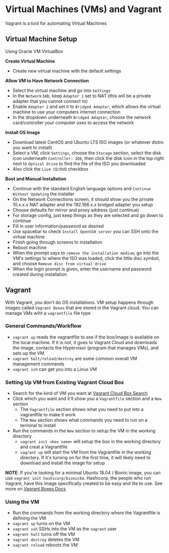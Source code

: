 # Virtual Machines (VMs) and Vagrant

Vagrant is a tool for automating Virtual Machines

## Virtual Machine Setup

Using Oracle VM VirtualBox

**Create Virtual Machine**
- Create new virtual machine with the default settings

**Allow VM to Have Network Connection**
- Select the virtual machine and go into `Settings`
- In the `Network` tab, keep `Adapter 1` set to NAT (this will be a private adapter that you cannot connect to)
- Enable `Adapter 2` and set it to `Bridged Adapter`, which allows the virtual machine to use your computers internet connection
- In the dropdown underneath `Bridged Adapter`, choose the network card/controller your computer uses to access the network

**Install OS Image**
- Download latest CentOS and Ubuntu LTS ISO images (or whatever distro you want to install)
- Select a VM, click `Settings`, choose the `Storage` section, select the disk icon underneath `Controller: IDE`, then click the disk icon in the top right next to `Optical Drive` to find the file of the ISO you downloaded
- Also click the `Live CD/DVD` checkbox

**Boot and Manual Installation**
- Continue with the standard English language options and `Continue Without Updating` the installer
- On the Network Connections screen, it should show you the private 10.x.x.x NAT adapter and the 192.168.x.x bridged adapter you setup
- Choose defaults for mirror and proxy address (just continue)
- For storage config, just keep things as they are selected and go down to continue
- Fill in user information/password as desired
- Use spacebar to check `Install OpenSSH server` you can SSH onto the virtual machine
- Finish going through screens to installation
- Reboot machine
- When the prompt says to `remove the installation medium`, go into the VM's settings to where the ISO was loaded, click the little disc symbol, and choose `Remove disc from virtual drive`
- When the login prompt is given, enter the username and password created during installation

## Vagrant

With Vagrant, you don't do OS installations. VM setup happens through images called `Vagrant Boxes` that are stored in the Vagrant cloud. You can manage VMs wiht a `vagrantfile` file type

### General Commands/Workflow

- `vagrant up` reads the vagrantfile to see if the box/image is available on the local machine. If it is not, it goes to Vagrant Cloud and downloads the image, contacts the Hypervisor (program that manages VMs), and sets up the VM
- `vagrant halt/reload/destroy` are some common overall VM management commands
- `vagrant ssh` can get you into a Linux VM

### Setting Up VM from Existing Vagrant Cloud Box

- Search for the kind of VM you want at [Vagrant Cloud Box Search](https://app.vagrantup.com/boxes/search)
- Click which you want and it'll show you a `Vagrantfile` section and a `New` section
  - The `Vagrantfile` section shows what you need to put into a vagrantfile to make it work
  - The `New` section shows what commands you need to run on a terminal to install
- Run the commands in the `New` section to setup the VM in the working directory
  - `vagrant init <box name>` will setup the box in the working directory and creat a Vagrantfile
  - `vagrant up` will start the VM from the Vagrantfile in the working directory. If it's turning on for the first time, it will likely need to download and install the image for setup

**NOTE**: If you're looking for a minimal Ubuntu 18.04 / Bionic image, you can use `vagrant init hashicorp/bionic64`. Hashicorp, the people who run Vagrant, have this image specifically created to be easy and lite to use. See more on [Vagrant Boxes Docs](https://www.vagrantup.com/docs/boxes)

### Using the VM

- Run the commands from the working directory where the Vagrantfile is defining the VM
- `vagrant up` turns on the VM
- `vagrant ssh` SSHs into the VM as the `vagrant` user
- `vagrant halt` turns off the VM
- `vagrant destroy` deletes the VM
- `vagrant reload` reboots the VM
